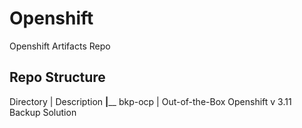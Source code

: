 # Openshift
Openshift Artifacts Repo

## Repo Structure

Directory | Description
__________|____________
bkp-ocp   | Out-of-the-Box Openshift v 3.11 Backup Solution
